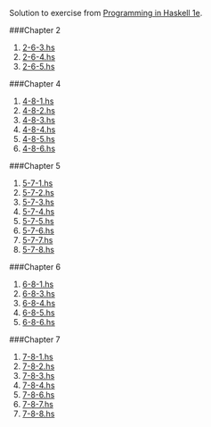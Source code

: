Solution to exercise from [Programming in Haskell 1e](http://www.cs.nott.ac.uk/~pszgmh/book.html).

###Chapter 2
1. [2-6-3.hs](https://github.com/RahnX/Programming-in-Haskell-1e/blob/master/Chapter-2/2-6-3.hs)
2. [2-6-4.hs](https://github.com/RahnX/Programming-in-Haskell-1e/blob/master/Chapter-2/2-6-4.hs)
3. [2-6-5.hs](https://github.com/RahnX/Programming-in-Haskell-1e/blob/master/Chapter-2/2-6-5.hs)

###Chapter 4
1. [4-8-1.hs](https://github.com/RahnX/Programming-in-Haskell-1e/blob/master/Chapter-4/4-8-1.hs)
2. [4-8-2.hs](https://github.com/RahnX/Programming-in-Haskell-1e/blob/master/Chapter-4/4-8-2.hs)
3. [4-8-3.hs](https://github.com/RahnX/Programming-in-Haskell-1e/blob/master/Chapter-4/4-8-3.hs)
4. [4-8-4.hs](https://github.com/RahnX/Programming-in-Haskell-1e/blob/master/Chapter-4/4-8-4.hs)
5. [4-8-5.hs](https://github.com/RahnX/Programming-in-Haskell-1e/blob/master/Chapter-4/4-8-5.hs)
6. [4-8-6.hs](https://github.com/RahnX/Programming-in-Haskell-1e/blob/master/Chapter-4/4-8-6.hs)

###Chapter 5
1. [5-7-1.hs](https://github.com/RahnX/Programming-in-Haskell-1e/blob/master/Chapter-5/5-7-1.hs)
2. [5-7-2.hs](https://github.com/RahnX/Programming-in-Haskell-1e/blob/master/Chapter-5/5-7-2.hs)
3. [5-7-3.hs](https://github.com/RahnX/Programming-in-Haskell-1e/blob/master/Chapter-5/5-7-3.hs)
4. [5-7-4.hs](https://github.com/RahnX/Programming-in-Haskell-1e/blob/master/Chapter-5/5-7-4.hs)
5. [5-7-5.hs](https://github.com/RahnX/Programming-in-Haskell-1e/blob/master/Chapter-5/5-7-5.hs)
6. [5-7-6.hs](https://github.com/RahnX/Programming-in-Haskell-1e/blob/master/Chapter-5/5-7-6.hs)
7. [5-7-7.hs](https://github.com/RahnX/Programming-in-Haskell-1e/blob/master/Chapter-5/5-7-7.hs)
8. [5-7-8.hs](https://github.com/RahnX/Programming-in-Haskell-1e/blob/master/Chapter-5/5-7-8.hs)

###Chapter 6
1. [6-8-1.hs](https://github.com/RahnX/Programming-in-Haskell-1e/blob/master/Chapter-6/6-8-1.hs)
2. [6-8-3.hs](https://github.com/RahnX/Programming-in-Haskell-1e/blob/master/Chapter-6/6-8-3.hs)
3. [6-8-4.hs](https://github.com/RahnX/Programming-in-Haskell-1e/blob/master/Chapter-6/6-8-4.hs)
4. [6-8-5.hs](https://github.com/RahnX/Programming-in-Haskell-1e/blob/master/Chapter-6/6-8-5.hs)
5. [6-8-6.hs](https://github.com/RahnX/Programming-in-Haskell-1e/blob/master/Chapter-6/6-8-6.hs)

###Chapter 7
1. [7-8-1.hs](https://github.com/RahnX/Programming-in-Haskell-1e/blob/master/Chapter-7/7-8-1.hs)
2. [7-8-2.hs](https://github.com/RahnX/Programming-in-Haskell-1e/blob/master/Chapter-7/7-8-2.hs)
3. [7-8-3.hs](https://github.com/RahnX/Programming-in-Haskell-1e/blob/master/Chapter-7/7-8-3.hs)
4. [7-8-4.hs](https://github.com/RahnX/Programming-in-Haskell-1e/blob/master/Chapter-7/7-8-4.hs)
5. [7-8-6.hs](https://github.com/RahnX/Programming-in-Haskell-1e/blob/master/Chapter-7/7-8-6.hs)
6. [7-8-7.hs](https://github.com/RahnX/Programming-in-Haskell-1e/blob/master/Chapter-7/7-8-7.hs)
7. [7-8-8.hs](https://github.com/RahnX/Programming-in-Haskell-1e/blob/master/Chapter-7/7-8-8.hs)